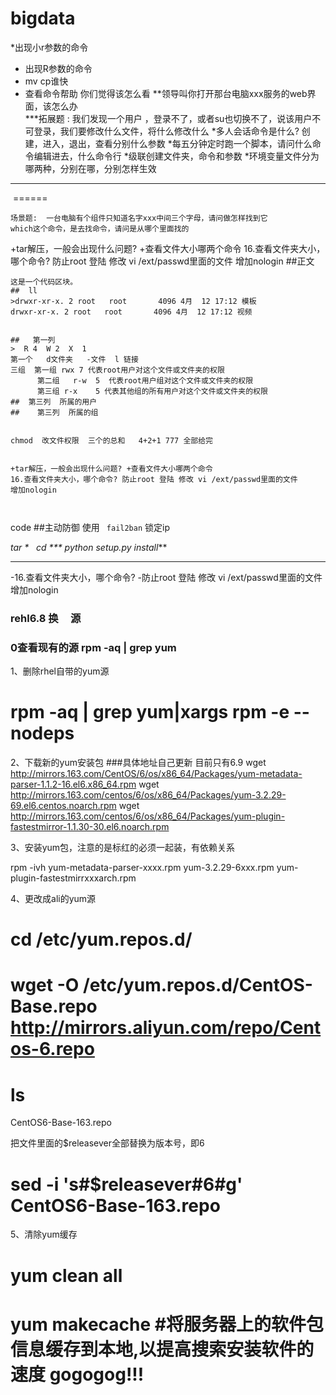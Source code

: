# bigdata
*出现小r参数的命令
* 出现R参数的命令
* mv cp谁快
* 查看命令帮助 你们觉得该怎么看
**领导叫你打开那台电脑xxx服务的web界面，该怎么办      
***拓展题 : 我们发现一个用户 ，登录不了，或者su也切换不了，说该用户不可登录，我们要修改什么文件，将什么修改什么
        *多人会话命令是什么? 创建，进入，退出，查看分别什么参数
        *每五分钟定时跑一个脚本，请问什么命令编辑进去，什么命令行
        *级联创建文件夹，命令和参数
        *环境变量文件分为哪两种，分别在哪，分别怎样生效
**************
 ======
```隐藏文件什么标识开始，什么命令参数查看
场景题:  一台电脑有个组件只知道名字xxx中间三个字母，请问做怎样找到它
which这个命令，是去找命令，请问是从哪个里面找的
```
+tar解压，一般会出现什么问题?
+查看文件大小哪两个命令
16.查看文件夹大小，哪个命令?
防止root 登陆 修改  vi /ext/passwd里面的文件 增加nologin
##正文
<pre><code>这是一个代码区块。
##  ll
>drwxr-xr-x. 2 root   root       4096 4月  12 17:12 模板
drwxr-xr-x. 2 root   root       4096 4月  12 17:12 视频


##   第一列   
>  R 4  W 2  X  1
第一个   d文件夹   -文件  l 链接
三组  第一组 rwx 7 代表root用户对这个文件或文件夹的权限
      第二组   r-w  5  代表root用户组对这个文件或文件夹的权限
      第三组 r-x    5 代表其他组的所有用户对这个文件或文件夹的权限
##  第三列  所属的用户
##    第三列  所属的组


chmod  改文件权限  三个的总和   4+2+1 777 全部给完

</code></pre>
<code>+tar解压，一般会出现什么问题?
                            +查看文件大小哪两个命令
                            16.查看文件夹大小，哪个命令?
              防止root 登陆 修改  vi /ext/passwd里面的文件 增加nologin

</code>code
##主动防御
使用 `  fail2ban `  锁定ip

*tar
 *   cd
     ***  python  setup.py install***
  **************   
-16.查看文件夹大小，哪个命令?
-防止root 登陆 修改  vi /ext/passwd里面的文件 增加nologin
        
  ### rehl6.8 换     源
 ### 0查看现有的源 rpm -aq | grep yum
  1、删除rhel自带的yum源

# rpm -aq | grep yum|xargs rpm -e --nodeps

2、下载新的yum安装包
###具体地址自己更新 目前只有6.9
wget http://mirrors.163.com/CentOS/6/os/x86_64/Packages/yum-metadata-parser-1.1.2-16.el6.x86_64.rpm
wget http://mirrors.163.com/centos/6/os/x86_64/Packages/yum-3.2.29-69.el6.centos.noarch.rpm
wget http://mirrors.163.com/centos/6/os/x86_64/Packages/yum-plugin-fastestmirror-1.1.30-30.el6.noarch.rpm

3、安装yum包，注意的是标红的必须一起装，有依赖关系

rpm -ivh yum-metadata-parser-xxxx.rpm yum-3.2.29-6xxx.rpm yum-plugin-fastestmirrxxxarch.rpm

4、更改成ali的yum源

# cd /etc/yum.repos.d/

#   wget -O /etc/yum.repos.d/CentOS-Base.repo http://mirrors.aliyun.com/repo/Centos-6.repo 

# ls
CentOS6-Base-163.repo

把文件里面的$releasever全部替换为版本号，即6

# sed -i 's#$releasever#6#g' CentOS6-Base-163.repo

5、清除yum缓存

# yum clean all

# yum makecache    #将服务器上的软件包信息缓存到本地,以提高搜索安装软件的速度  gogogog!!!

